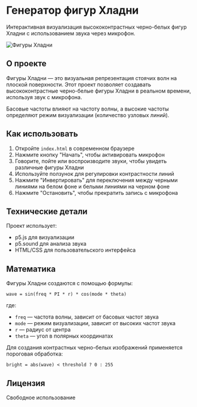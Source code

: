 # Генератор фигур Хладни

Интерактивная визуализация высококонтрастных черно-белых фигур Хладни с использованием звука через микрофон.

![Фигуры Хладни](https://upload.wikimedia.org/wikipedia/commons/6/61/Chladni_patterns_key_of_enlightenment.jpg)

## О проекте

Фигуры Хладни — это визуальная репрезентация стоячих волн на плоской поверхности. Этот проект позволяет создавать высококонтрастные черно-белые фигуры Хладни в реальном времени, используя звук с микрофона.

Басовые частоты влияют на частоту волны, а высокие частоты определяют режим визуализации (количество узловых линий).

## Как использовать

1. Откройте `index.html` в современном браузере
2. Нажмите кнопку "Начать", чтобы активировать микрофон
3. Говорите, пойте или воспроизводите звуки, чтобы увидеть различные фигуры Хладни
4. Используйте ползунок для регулировки контрастности линий
5. Нажмите "Инвертировать" для переключения между черными линиями на белом фоне и белыми линиями на черном фоне
6. Нажмите "Остановить", чтобы прекратить запись с микрофона

## Технические детали

Проект использует:
- p5.js для визуализации
- p5.sound для анализа звука
- HTML/CSS для пользовательского интерфейса

## Математика

Фигуры Хладни создаются с помощью формулы:
```
wave = sin(freq * PI * r) * cos(mode * theta)
```
где:
- `freq` — частота волны, зависит от басовых частот звука
- `mode` — режим визуализации, зависит от высоких частот звука
- `r` — радиус от центра
- `theta` — угол в полярных координатах

Для создания контрастных черно-белых изображений применяется пороговая обработка:
```
bright = abs(wave) < threshold ? 0 : 255
```

## Лицензия

Свободное использование 